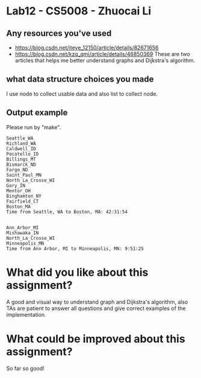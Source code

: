 # Lab12 - CS5008 - Zhuocai Li

## Any resources you've used
- https://blog.csdn.net/iteye_12150/article/details/82671656
- https://blog.csdn.net/kzq_qmi/article/details/46850369
These are two articles that helps me better understand graphs and Dijkstra's algorithm.

## what data structure choices you made
I use node to collect usable data and also list to collect node.

## Output example
Please run by "make".

```
Seattle_WA
Richland_WA
Caldwell_ID
Pocatello_ID
Billings_MT
Bismarck_ND
Fargo_ND
Saint_Paul_MN
North_La_Crosse_WI
Gary_IN
Mentor_OH
Binghamton_NY
Fairfield_CT
Boston_MA
Time from Seattle, WA to Boston, MA: 42:31:54


Ann_Arbor_MI
Mishawaka_IN
North_La_Crosse_WI
Minneapolis_MN
Time from Ann Arbor, MI to Minneapolis, MN: 9:51:25
```

# What did you like about this assignment?
A good and visual way to understand graph and Dijkstra's algorithm, also TAs are patient to answer all questions and give correct examples of the implementation.

# What could be improved about this assignment?
So far so good!